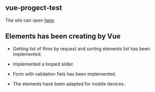 ## vue-progect-test

The site can open <a href="https://nadiiayena.github.io/test-landing/" target="_blank">here</a>.


## Elements has been creating by Vue

- Getting list of films by request and sorting elements list has been implemented.

- Implemented a looped slider.

- Form with validation fiels has been implemented.

- The elements have been adapted for mobile devices..

